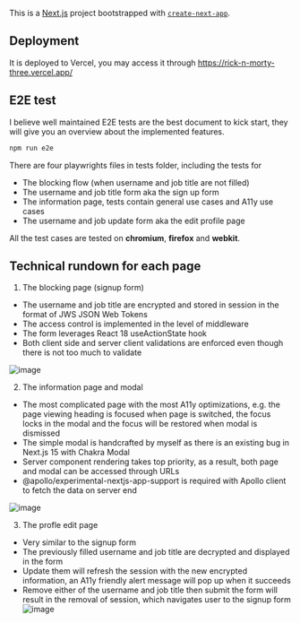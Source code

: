 This is a [Next.js](https://nextjs.org) project bootstrapped with [`create-next-app`](https://nextjs.org/docs/app/api-reference/cli/create-next-app).

## Deployment

It is deployed to Vercel, you may access it through https://rick-n-morty-three.vercel.app/

## E2E test
I believe well maintained E2E tests are the best document to kick start, they will give you an overview about the implemented features.  

```bash
npm run e2e
```
There are four playwrights files in tests folder, including the tests for
- The blocking flow (when username and job title are not filled)
- The username and job title form aka the sign up form
- The information page, tests contain general use cases and A11y use cases
- The username and job update form aka the edit profile page

All the test cases are tested on **chromium**, **firefox** and **webkit**.

## Technical rundown for each page

1. The blocking page (signup form)
  - The username and job title are encrypted and stored in session in the format of JWS JSON Web Tokens
  - The access control is implemented in the level of middleware
  - The form leverages React 18 useActionState hook
  - Both client side and server client validations are enforced even though there is not too much to validate
    
![image](https://github.com/user-attachments/assets/0abb1cbb-89f9-44a7-8600-13a3db43e815)

2. The information page and modal
  - The most complicated page with the most A11y optimizations, e.g. the page viewing heading is focused when page is switched, the focus locks in the modal and the focus will be restored when modal is dismissed
  - The simple modal is handcrafted by myself as there is an existing bug in Next.js 15 with Chakra Modal
  - Server component rendering takes top priority, as a result, both page and modal can be accessed through URLs
  - @apollo/experimental-nextjs-app-support is required with Apollo client to fetch the data on server end
    
![image](https://github.com/user-attachments/assets/7180bbc0-8488-4b0b-973a-356c0ef0ceab)

3. The profle edit page
  - Very similar to the signup form
  - The previously filled username and job title are decrypted and displayed in the form
  - Update them will refresh the session with the new encrypted information, an A11y friendly alert message will pop up when it succeeds
  - Remove either of the username and job title then submit the form will result in the removal of session, which navigates user to the signup form
![image](https://github.com/user-attachments/assets/02cc4f98-0a04-4745-a705-2b3b5fb07556)
  

